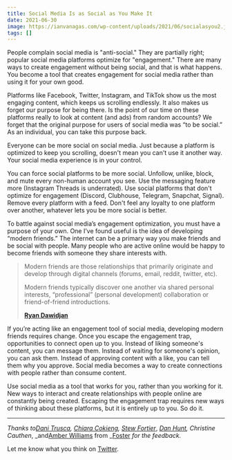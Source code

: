 ```yaml
---
title: Social Media Is as Social as You Make It
date: 2021-06-30
image: https://ianvanagas.com/wp-content/uploads/2021/06/socialasyou2.jpg
tags: []
---
```

People complain social media is "anti-social." They are partially right; popular social media platforms optimize for "engagement." There are many ways to create engagement without being social, and that is what happens. You become a tool that creates engagement for social media rather than using it for your own good.

Platforms like Facebook, Twitter, Instagram, and TikTok show us the most engaging content, which keeps us scrolling endlessly. It also makes us forget our purpose for being there. Is the point of our time on these platforms really to look at content (and ads) from random accounts? We forget that the original purpose for users of social media was “to be social.” As an individual, you can take this purpose back.

Everyone can be more social on social media. Just because a platform is optimized to keep you scrolling, doesn't mean you can't use it another way. Your social media experience is in your control.

You can force social platforms to be more social. Unfollow, unlike, block, and mute every non-human account you see. Use the messaging feature more (Instagram Threads is underrated). Use social platforms that don't optimize for engagement (Discord, Clubhouse, Telegram, Snapchat, Signal). Remove every platform with a feed. Don't feel any loyalty to one platform over another, whatever lets you be more social is better.

To battle against social media’s engagement optimization, you must have a purpose of your own. One I’ve found useful is the idea of developing “modern friends.” The internet can be a primary way you make friends and be social with people. Many people who are active online would be happy to become friends with someone they share interests with.

> Modern friends are those relationships that primarily originate and develop through digital channels (forums, email, reddit, twitter, etc).
> 
> Modern friends typically discover one another via shared personal interests, “professional” (personal development) collaboration or friend-of-friend introductions.
> 
> [**Ryan Dawidjan**](https://ryandawidjan.medium.com/modern-friends-e9ca5b6f855a)

If you’re acting like an engagement tool of social media, developing modern friends requires change. Once you escape the engagement trap, opportunities to connect open up to you. Instead of liking someone's content, you can message them. Instead of waiting for someone's opinion, you can ask them. Instead of approving content with a like, you can tell them why you approve. Social media becomes a way to create connections with people rather than consume content.

Use social media as a tool that works for you, rather than you working for it. New ways to interact and create relationships with people online are constantly being created. Escaping the engagement trap requires new ways of thinking about these platforms, but it is entirely up to you. So do it.

* * *

_Thanks to[Dani Trusca](https://danitrusca.com/), [Chiara Cokieng](https://chiaracokieng.com/), [Stew Fortier](http://stewfortier.substack.com)_, _[Dan Hunt](https://danhunt.substack.com/), Christine Cauthen_, _and[Amber Williams](https://www.savealife.me/) from _[Foster](https://www.foster.co/) _for the feedback._

Let me know what you think on [Twitter](http://twitter.com/ianvanagas).
